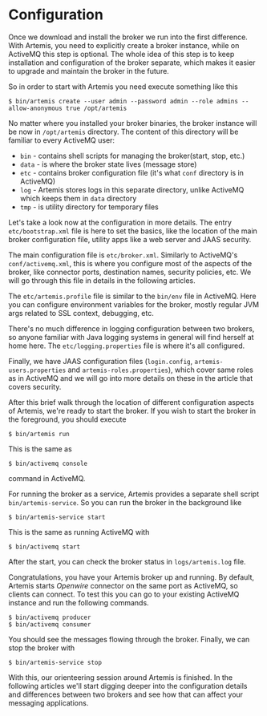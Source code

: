 Configuration
=====================================

Once we download and install the broker we run into the first difference. With Artemis, you need to explicitly create a broker instance, while on ActiveMQ this step is optional. The whole idea of this step is to keep installation and configuration of the broker separate, which makes it easier to upgrade and maintain the broker in the future.

So in order to start with Artemis you need execute something like this

	$ bin/artemis create --user admin --password admin --role admins --allow-anonymous true /opt/artemis

No matter where you installed your broker binaries, the broker instance will be now in `/opt/artemis` directory. The content of this directory will be familiar to every ActiveMQ user:

 - `bin` - contains shell scripts for managing the broker(start, stop, etc.)
 - `data` - is where the broker state lives (message store)
 - `etc` - contains broker configuration file (it's what `conf` directory is in ActiveMQ)
 - `log` - Artemis stores logs in this separate directory, unlike ActiveMQ which keeps them in `data` directory
 - `tmp` - is utility directory for temporary files

 
Let's take a look now at the configuration in more details. The entry `etc/bootstrap.xml` file is here to set the basics, like the location of the main broker configuration file, utility apps like a web server and JAAS security.

The main configuration file is `etc/broker.xml`. Similarly to ActiveMQ's `conf/activemq.xml`, this is where you configure most of the aspects of the broker, like connector ports, destination names, security policies, etc. We will go through this file in details in the following articles.

The `etc/artemis.profile` file is similar to the `bin/env` file in ActiveMQ. Here you can configure environment variables for the broker, mostly regular JVM args related to SSL context, debugging, etc.

There's no much difference in logging configuration between two brokers, so anyone familiar with Java logging systems in general will find herself at home here. The `etc/logging.properties` file is where it's all configured.

Finally, we have JAAS configuration files (`login.config`, `artemis-users.properties` and `artemis-roles.properties`), which cover same roles as in ActiveMQ and we will go into more details on these in the article that covers security.

After this brief walk through the location of different configuration aspects of Artemis, we're ready to start the broker. If you wish to start the broker in the foreground, you should execute

	$ bin/artemis run

This is the same as

	$ bin/activemq console

command in ActiveMQ.

For running the broker as a service, Artemis provides a separate shell script `bin/artemis-service`. So you can run the broker in the background like

	$ bin/artemis-service start

This is the same as running ActiveMQ with

 	$ bin/activemq start

After the start, you can check the broker status in `logs/artemis.log` file.

Congratulations, you have your Artemis broker up and running. By default, Artemis starts *Openwire* connector on the same port as ActiveMQ, so clients can connect. To test this you can go to your existing ActiveMQ instance and run the following commands.

	$ bin/activemq producer
	$ bin/activemq consumer

You should see the messages flowing through the broker. Finally, we can stop the broker with

	$ bin/artemis-service stop

With this, our orienteering session around Artemis is finished. In the following articles we'll start digging deeper into the configuration details and differences between two brokers and see how that can affect your messaging applications.